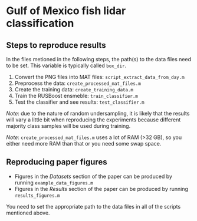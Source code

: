 # Gulf of Mexico fish lidar classification

## Steps to reproduce results
In the files metioned in the following steps, the path(s) to the data files need to be set. This variable is typically called `box_dir`.

1. Convert the PNG files into MAT files: `script_extract_data_from_day.m`
1. Preprocess the data: `create_processed_mat_files.m`
2. Create the training data: `create_training_data.m`
3. Train the RUSBoost ensmeble: `train_classifier.m`
4. Test the classifier and see results: `test_classifier.m`

*Note*: due to the nature of random undersampling, it is likely that the results will vary a little bit when reproducing the experiments because different majority class samples will be used during training.

*Note*: `create_processed_mat_files.m` uses a lot of RAM (>32 GB), so you either need more RAM than that or you need some swap space.

## Reproducing paper figures
- Figures in the *Datasets* section of the paper can be produced by running `example_data_figures.m` 
- Figures in the *Results* section of the paper can be produced by running `results_figures.m`

You need to set the appropriate path to the data files in all of the scripts mentioned above. 
